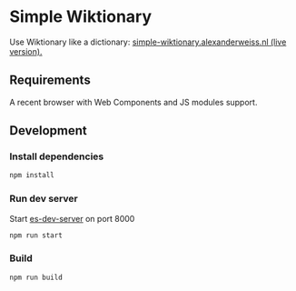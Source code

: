 # Simple Wiktionary

Use Wiktionary like a dictionary: [simple-wiktionary.alexanderweiss.nl (live version).](https://simple-wiktionary.alexanderweiss.nl)

## Requirements

A recent browser with Web Components and JS modules support.

## Development

### Install dependencies
```js
npm install
```

### Run dev server
Start [es-dev-server](https://open-wc.org/developing/es-dev-server.html) on port 8000

```js
npm run start
```

### Build

```js
npm run build
```
